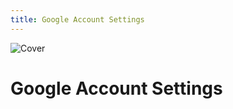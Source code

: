 ```yaml
---
title: Google Account Settings
---
```


![Cover](/assets/covers/google.png)

# Google Account Settings
